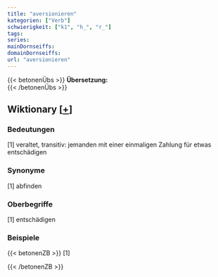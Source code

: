 ```yaml
---
title: "aversionieren"
kategorien: ["Verb"]
schwierigkeit: ["k1", "h_", "r_"]
tags:
series:
mainDornseiffs:
domainDornseiffs:
url: "aversionieren"
---
```


{{< betonenÜbs >}}
**Übersetzung:**  
{{< /betonenÜbs >}}

## Wiktionary [[+](https://de.wiktionary.org/wiki/aversionieren)]

### Bedeutungen
[1] veraltet, transitiv: jemanden mit einer einmaligen Zahlung für etwas entschädigen  

### Synonyme
[1] abfinden  

### Oberbegriffe
[1] entschädigen  

### Beispiele
{{< betonenZB >}}
[1]  

{{< /betonenZB >}}

